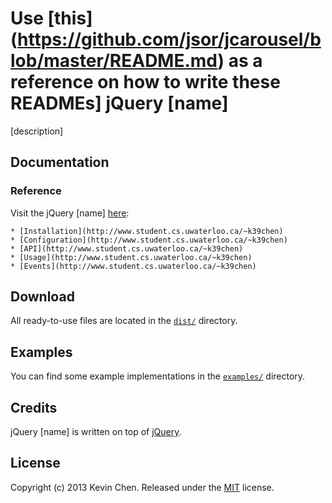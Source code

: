 Use [this] (https://github.com/jsor/jcarousel/blob/master/README.md)
as a reference on how to write these READMEs]
jQuery [name]
=============

[description]

Documentation
-------------

### Reference

Visit the jQuery [name]  [here](http://www.student.cs.uwaterloo.ca/~k39chen):

	* [Installation](http://www.student.cs.uwaterloo.ca/~k39chen)
	* [Configuration](http://www.student.cs.uwaterloo.ca/~k39chen)
	* [API](http://www.student.cs.uwaterloo.ca/~k39chen)
	* [Usage](http://www.student.cs.uwaterloo.ca/~k39chen)
	* [Events](http://www.student.cs.uwaterloo.ca/~k39chen)
	
Download
-------------

All ready-to-use files are located in the [`dist/`](dist/) directory.

Examples
-------------

You can find some example implementations in the [`examples/`](examples/)
directory.

Credits
-------------

jQuery [name] is written on top of [jQuery](http://jquery.com).

License
-------------

Copyright (c) 2013 Kevin Chen.
Released under the [MIT](LICENSE?raw=1) license.